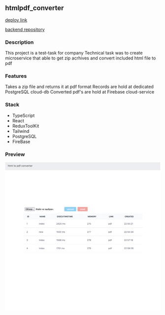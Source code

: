 ## htmlpdf_converter

[deploy link]()

[backend repository](https://github.com/dmtrack/htmlpdf_converter_server)

### Description

This project is a test-task for company
Technical task was to create microservice that able to get zip acrhives and convert included html file to pdf

### Features

Takes a zip file and returns it at pdf format
Records are hold at dedicated PostgreSQL cloud-db
Converted pdf's are hold at Firebase cloud-service

### Stack

-   TypeScript
-   React
-   ReduxToolKit
-   Tailwind
-   PostgreSQL
-   FireBase

### Preview

![Preview](public/preview1.png)

